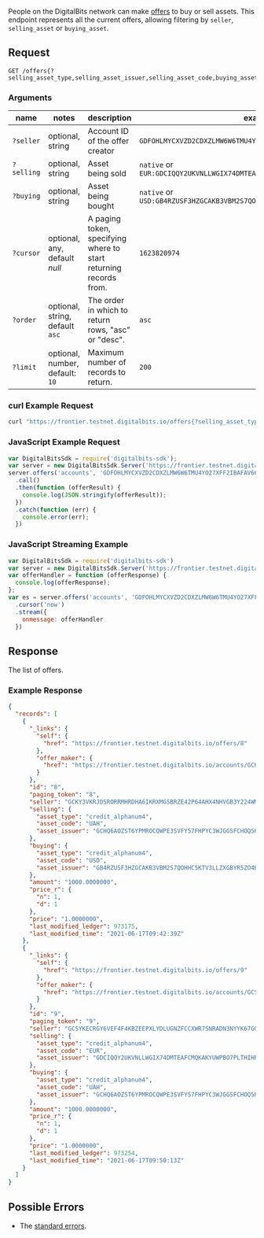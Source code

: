 People on the DigitalBits network can make [offers](../resources/offer.md) to buy or sell assets. This
endpoint represents all the current offers, allowing filtering by `seller`, `selling_asset` or `buying_asset`.

## Request

```
GET /offers{?selling_asset_type,selling_asset_issuer,selling_asset_code,buying_asset_type,buying_asset_issuer,buying_asset_code,seller,cursor,limit,order}
```

### Arguments

| name | notes | description | example |
| ---- | ----- | ----------- | ------- |
| `?seller` | optional, string | Account ID of the offer creator  | `GDFOHLMYCXVZD2CDXZLMW6W6TMU4YO27XFF2IBAFAV66MSTPDDSK2LAY` |
| `?selling` | optional, string | Asset being sold | `native` or `EUR:GDCIQQY2UKVNLLWGIX74DMTEAFCMQKAKYUWPBO7PLTHIHRKSFZN7V2FC` |
| `?buying` | optional, string | Asset being bought | `native` or `USD:GB4RZUSF3HZGCAKB3VBM2S7QOHHC5KTV3LLZXGBYR5ZO4B26CKHFZTSZ` |
| `?cursor` | optional, any, default _null_ | A paging token, specifying where to start returning records from. | `1623820974` |
| `?order`  | optional, string, default `asc` | The order in which to return rows, "asc" or "desc". | `asc` |
| `?limit`  | optional, number, default: `10` | Maximum number of records to return. | `200` |

### curl Example Request

```sh
curl "https://frontier.testnet.digitalbits.io/offers{?selling_asset_type,selling_asset_issuer,selling_asset_code,buying_asset_type,buying_asset_issuer,buying_asset_code,seller,cursor,limit,order}"
```

### JavaScript Example Request

```javascript
var DigitalBitsSdk = require('digitalbits-sdk'); 
var server = new DigitalBitsSdk.Server('https://frontier.testnet.digitalbits.io'); 
server.offers('accounts', 'GDFOHLMYCXVZD2CDXZLMW6W6TMU4YO27XFF2IBAFAV66MSTPDDSK2LAY') 
  .call() 
  .then(function (offerResult) { 
    console.log(JSON.stringify(offerResult)); 
  }) 
  .catch(function (err) { 
    console.error(err); 
  }) 
```

### JavaScript Streaming Example

```javascript
var DigitalBitsSdk = require('digitalbits-sdk') 
var server = new DigitalBitsSdk.Server('https://frontier.testnet.digitalbits.io'); 
var offerHandler = function (offerResponse) { 
  console.log(offerResponse); 
}; 
var es = server.offers('accounts', 'GDFOHLMYCXVZD2CDXZLMW6W6TMU4YO27XFF2IBAFAV66MSTPDDSK2LAY') 
  .cursor('now') 
  .stream({ 
    onmessage: offerHandler 
  }) 
```

## Response

The list of offers.

### Example Response

```json
{
  "records": [
    {
      "_links": {
        "self": {
          "href": "https://frontier.testnet.digitalbits.io/offers/8"
        },
        "offer_maker": {
          "href": "https://frontier.testnet.digitalbits.io/accounts/GCKY3VKRJDSRORRMHRDHA6IKRXMGSBRZE42P64AHX4NHVGB3Y224WM3M"
        }
      },
      "id": "8",
      "paging_token": "8",
      "seller": "GCKY3VKRJDSRORRMHRDHA6IKRXMGSBRZE42P64AHX4NHVGB3Y224WM3M",
      "selling": {
        "asset_type": "credit_alphanum4",
        "asset_code": "UAH",
        "asset_issuer": "GCHQ6AOZST6YPMROCQWPE3SVFY57FHPYC3WJGGSFCHOQ5HFZC5HSHQYK"
      },
      "buying": {
        "asset_type": "credit_alphanum4",
        "asset_code": "USD",
        "asset_issuer": "GB4RZUSF3HZGCAKB3VBM2S7QOHHC5KTV3LLZXGBYR5ZO4B26CKHFZTSZ"
      },
      "amount": "1000.0000000",
      "price_r": {
        "n": 1,
        "d": 1
      },
      "price": "1.0000000",
      "last_modified_ledger": 973175,
      "last_modified_time": "2021-06-17T09:42:39Z"
    },
    {
      "_links": {
        "self": {
          "href": "https://frontier.testnet.digitalbits.io/offers/9"
        },
        "offer_maker": {
          "href": "https://frontier.testnet.digitalbits.io/accounts/GCSYKECRGY6VEF4F4KBZEEPXLYDLUGNZFCCXWR7SNRADN3NYYK67GQKF"
        }
      },
      "id": "9",
      "paging_token": "9",
      "seller": "GCSYKECRGY6VEF4F4KBZEEPXLYDLUGNZFCCXWR7SNRADN3NYYK67GQKF",
      "selling": {
        "asset_type": "credit_alphanum4",
        "asset_code": "EUR",
        "asset_issuer": "GDCIQQY2UKVNLLWGIX74DMTEAFCMQKAKYUWPBO7PLTHIHRKSFZN7V2FC"
      },
      "buying": {
        "asset_type": "credit_alphanum4",
        "asset_code": "UAH",
        "asset_issuer": "GCHQ6AOZST6YPMROCQWPE3SVFY57FHPYC3WJGGSFCHOQ5HFZC5HSHQYK"
      },
      "amount": "1000.0000000",
      "price_r": {
        "n": 1,
        "d": 1
      },
      "price": "1.0000000",
      "last_modified_ledger": 973254,
      "last_modified_time": "2021-06-17T09:50:13Z"
    }
  ]
}

```

## Possible Errors

- The [standard errors](../errors.md#standard-errors).
